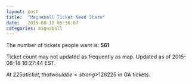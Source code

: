 ```yaml
---
layout: post
title:  "Magnaball Ticket Need Stats"
date:   2015-08-18 05:36:07
categories: magnaball
---
```


The number of tickets people want is: <strong>561</strong>

Ticket count may not updated as frequently as map. Updated as of 2015-08-18 16:27:44 EST.

At $225 a ticket, that would be <strong>$126225</strong> in GA tickets.